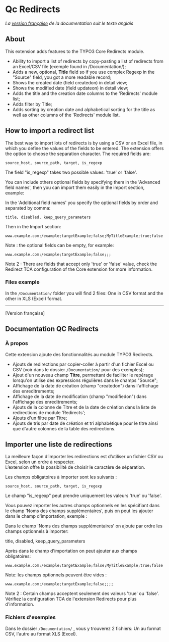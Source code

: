 Qc Redirects
==============================================================
*La [version française](#documentation-qc_redirects) de la documentation suit le texte anglais*

## About
This extension adds features to the TYPO3 Core Redirects module.

- Ability to import a list of redirects by copy-pasting a list of redirects from an Excel/CSV file (exemple found in /Documentation/);
- Adds a new, optional, **Title** field so if you use complex Regexp in the "Source" field, you got a more readable record;
- Shows the created date (field createdon) in detail view;
- Shows the modified date (field updateon) in detail view;
- Adds the title and the creation date columns to the 'Redirects' module list;
- Adds filter by Title;
- Adds sorting by creation date and alphabetical sorting for the title as well as other columns of the 'Redirects' module list.

## How to import a redirect list
The best way to import lots of redirects is by using a CSV or an Excel file, in which you define the values of the fields to be entered.
The extension offers the option to choose the separation character.
The required fields are: 

    source_host, source_path, target, is_regexp

The field "is_regexp" takes two possible values: 'true' or 'false'.

You can include others optional fields by specifying them in the 'Advanced field names', then you can import them easily in the import section, example:

In the 'Additional field names' you specify the optional fields by order and separated by comma: 

    title, disabled, keep_query_parameters
   
Then in the Import section: 

    www.example.com;/example;targetExample;false;MyTitleExample;true;false

Note : the optional fields can be empty, for example:
    
    www.example.com;/example;targetExample;false;;;

Note 2 : There are fields that accept only 'true' or 'false' value, check the Redirect TCA configuration of the Core extension for more information.

### Files example
In the `/Documentation/` folder you will find 2 files: One in CSV format and the other in XLS (Excel) format.


-----------

[Version française]

## Documentation QC Redirects

### À propos
Cette extension ajoute des fonctionnalités au module TYPO3 Redirects.

- Ajouts de redirections par copier-coller à partir d'un fichier Excel ou CSV (voir dans le dossier `/Documentation/` pour des exemples);
- Ajout d'un nouveau champ **Titre**, permettant de faciliter le repérage lorsqu'on utilise des expressions régulières dans le champs "Source";
- Affichage de la date de création (champ "createdon") dans l'affichage des enreditrements;
- Affichage de la date de modification (champ "modifiedon") dans l'affichage des enreditrements;
- Ajouts de la colonne de Titre et de la date de création dans la liste de redirections de module 'Redirects';
- Ajouts d'un filtre par Titre;
- Ajouts de tris par date de création et tri alphabétique pour le titre ainsi que d'autre colonnes de la table des redirections.

## Importer une liste de redirections
La meilleure façon d’importer les redirections est d’utiliser un fichier CSV ou Excel, selon un ordre à respecter.  
L’extension offre la possibilité de choisir le caractère de séparation.

Les champs obligatoires à importer sont les suivants : 

    source_host, source_path, target, is_regexp

Le champ "is_regexp" peut prendre uniquement les valeurs 'true' ou 'false'.

Vous pouvez importer les autres champs optionnels en les spécifiant dans le champ 'Noms des champs supplémentaires', puis on peut les ajouter dans le champ d'importation, exemple :

Dans le champ 'Noms des champs supplémentaires' on ajoute par ordre les champs optionnels à importer:

   title, disabled, keep_query_parameters

Après dans le champ d'importation on peut ajouter aux champs obligatoires:

    www.example.com;/example;targetExample;false;MyTitleExample;true;false

Note: les champs optionnels peuvent être vides : 

    www.example.com;/example;targetExample;false;;;;

Note 2 : Certain champs acceptent seulement des valeurs 'true' ou 'false'. Vérifiez la configuration TCA de l'extension Redirects pour plus d'information.

### Fichiers d'exemples
Dans le dossier `/Documentation/` , vous y trouverez 2 fichiers: Un au format CSV, l'autre au format XLS (Excel).
